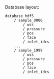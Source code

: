 Database layout:

    database.hdf5
        / sample_0000
            / wss
            / pressure
            / pos
            / face
            / inlet_idcs
        ...
        / sample_1999
            / wss
            / pressure
            / pos
            / face
            / inlet_idcs
